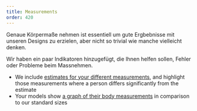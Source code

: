```yaml
---
title: Measurements
order: 420
---
```


Genaue Körpermaße nehmen ist essentiell um gute Ergbebnisse mit unseren Designs zu erzielen, aber nicht so trivial wie manche vielleicht denken.

Wir haben ein paar Indikatoren hinzugefügt, die Ihnen helfen sollen, Fehler oder Probleme beim Massnehmen.

 - We include [estimates for your different measurements][1], and highlight those measurements where a person differs significantly from the estimate
 - Your models show [a graph of their body measurements][2] in comparison to our standard sizes

[1]: /docs/guide/measurements/estimates/
[2]: /docs/guide/measurements/graph/
